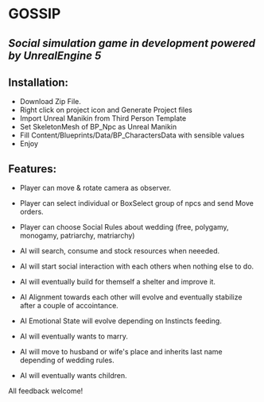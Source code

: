 # GOSSIP
## _Social simulation game in development powered by UnrealEngine 5_

## Installation:

- Download Zip File.
- Right click on project icon and Generate Project files
- Import Unreal Manikin from Third Person Template
- Set SkeletonMesh of BP_Npc as Unreal Manikin
- Fill Content/Blueprints/Data/BP_CharactersData with sensible values
- Enjoy

## Features:
- Player can move & rotate camera as observer.
- Player can select individual or BoxSelect group of npcs and send Move orders.
- Player can choose Social Rules about wedding (free, polygamy, monogamy, patriarchy, matriarchy)

- AI will search, consume and stock resources when neeeded.
- AI will start social interaction with each others when nothing else to do.
- AI will eventually build for themself a shelter and improve it.
- AI Alignment towards each other will evolve and eventually stabilize after a couple of accointance.
- AI Emotional State will evolve depending on Instincts feeding.
- AI will eventually wants to marry.
- AI will move to husband or wife's place and inherits last name depending of wedding rules.
- AI will eventually wants children.


All feedback welcome!